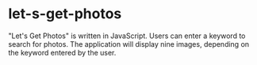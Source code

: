 # let-s-get-photos
"Let's Get Photos" is written in JavaScript. Users can enter a keyword to search for photos. The application will display nine images, depending on the keyword entered by the user.
